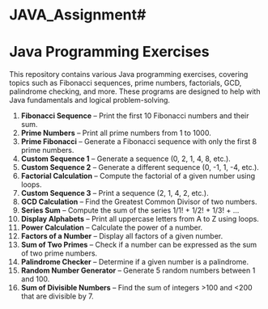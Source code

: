 # JAVA_Assignment#


# Java Programming Exercises  

This repository contains various Java programming exercises, covering topics such as Fibonacci sequences, prime numbers, factorials, GCD, palindrome checking, and more. These programs are designed to help with Java fundamentals and logical problem-solving.

  

1. **Fibonacci Sequence** – Print the first 10 Fibonacci numbers and their sum.  
2. **Prime Numbers** – Print all prime numbers from 1 to 1000.  
3. **Prime Fibonacci** – Generate a Fibonacci sequence with only the first 8 prime numbers.  
4. **Custom Sequence 1** – Generate a sequence (0, 2, 1, 4, 8, etc.).  
5. **Custom Sequence 2** – Generate a different sequence (0, -1, 1, -4, etc.).  
6. **Factorial Calculation** – Compute the factorial of a given number using loops.  
7. **Custom Sequence 3** – Print a sequence (2, 1, 4, 2, etc.).  
8. **GCD Calculation** – Find the Greatest Common Divisor of two numbers.  
9. **Series Sum** – Compute the sum of the series 1/1! + 1/2! + 1/3! + ...  
10. **Display Alphabets** – Print all uppercase letters from A to Z using loops.  
11. **Power Calculation** – Calculate the power of a number.  
12. **Factors of a Number** – Display all factors of a given number.  
13. **Sum of Two Primes** – Check if a number can be expressed as the sum of two prime numbers.  
14. **Palindrome Checker** – Determine if a given number is a palindrome.  
15. **Random Number Generator** – Generate 5 random numbers between 1 and 100.  
16. **Sum of Divisible Numbers** – Find the sum of integers >100 and <200 that are divisible by 7.  
